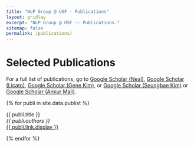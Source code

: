 ```yaml
---
title: "NLP Group @ USF - Publications"
layout: gridlay
excerpt: "NLP Group @ USF -- Publications."
sitemap: false
permalink: /publications/
---
```



# Selected Publications

For a full list of publications, go to <a href="https://scholar.google.com/citations?hl=en&user=GopCh2QAAAAJ&view_op=list_works&sortby=pubdate">Google Scholar (Neal)</a>, <a href="https://scholar.google.com/citations?hl=en&user=pewRWtIAAAAJ&view_op=list_works&sortby=pubdate">Google Scholar (Licato)</a>, <a href="https://scholar.google.com/citations?hl=en&user=9jFmOukAAAAJ&view_op=list_works&sortby=pubdate">Google Scholar (Gene Kim)</a>, or <a href="https://scholar.google.com/citations?hl=en&user=gFZlotAAAAAJ&view_op=list_works&sortby=pubdate">Google Scholar (Seungbae Kim)</a> or <a href="https://scholar.google.co.in/citations?hl=en&user=ogxlzgcAAAAJ&view_op=list_works&sortby=pubdate">Google Scholar (Ankur Mali)</a>.

<!--
{% assign number_printed = 0 %}
{% for publi in site.data.publist %}

{% assign even_odd = number_printed | modulo: 2 %}
{% if publi.highlight == 1 %}

{% if even_odd == 0 %}
<div class="row">
{% endif %}

<div class="col-sm-6 clearfix">
 <div class="well">
  <pubtit>{{ publi.title }}</pubtit>
  <img src="{{ site.url }}{{ site.baseurl }}/images/pubpic/{{ publi.image }}" class="img-responsive" width="33%" style="float: left" />
  <p>{{ publi.description }}</p>
  <p><em>{{ publi.authors }}</em></p>
  <p><strong><a href="{{ publi.link.url }}">{{ publi.link.display }}</a></strong></p>
  <p class="text-danger"><strong> {{ publi.news1 }}</strong></p>
  <p> {{ publi.news2 }}</p>
 </div>
</div>

{% assign number_printed = number_printed | plus: 1 %}

{% if even_odd == 1 %}
</div>
{% endif %}

{% endif %}
{% endfor %}

{% assign even_odd = number_printed | modulo: 2 %}
{% if even_odd == 1 %}
</div>
{% endif %}

<p> &nbsp; </p>
-->

<!---
## Patents
<em>Milan P Allan, S Gröblacher, RA Norte, M Leeuwenhoek</em><br />Novel atomic force microscopy probes with phononic crystals<br /> PCT/NL20-20/050797 (2020)

<em>Milan P Allan</em><br /> Methods of manufacturing superconductor and phononic elements <br /> <a href="https://patents.google.com/patent/US10439125B2/en?inventor=Milan+ALLAN&oq=inventor:(Milan+ALLAN)">US10439125B2 (2016)</a>
-->

{% for publi in site.data.publist %}

  {{ publi.title }} <br />
  <em>{{ publi.authors }} </em><br /><a href="{{ publi.link.url }}">{{ publi.link.display }}</a>

{% endfor %}

